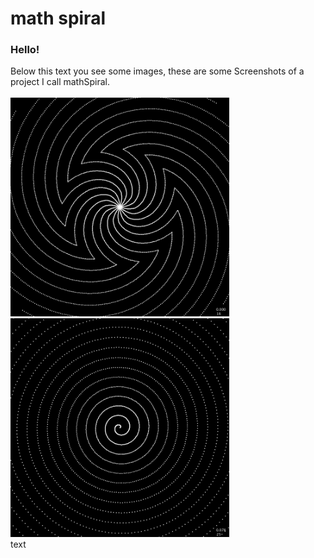 # math spiral
### Hello!

Below this text you see some images, these are some Screenshots of a project I call mathSpiral.
<br><br>
<img src="SpiralImages/Pattern-000553.png" width="350"> <img src="SpiralImages/Pattern-001279.png" width="350">
<br>
text

